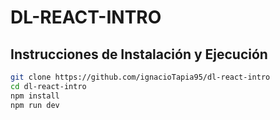 # DL-REACT-INTRO

## Instrucciones de Instalación y Ejecución

```bash
git clone https://github.com/ignacioTapia95/dl-react-intro
cd dl-react-intro
npm install
npm run dev
```